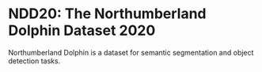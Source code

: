 # NDD20: The Northumberland Dolphin Dataset 2020

Northumberland Dolphin is a dataset for semantic segmentation and object detection tasks.